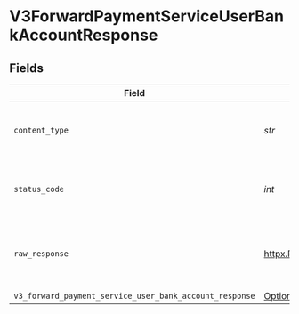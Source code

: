 # V3ForwardPaymentServiceUserBankAccountResponse


## Fields

| Field                                                                                                                                    | Type                                                                                                                                     | Required                                                                                                                                 | Description                                                                                                                              |
| ---------------------------------------------------------------------------------------------------------------------------------------- | ---------------------------------------------------------------------------------------------------------------------------------------- | ---------------------------------------------------------------------------------------------------------------------------------------- | ---------------------------------------------------------------------------------------------------------------------------------------- |
| `content_type`                                                                                                                           | *str*                                                                                                                                    | :heavy_check_mark:                                                                                                                       | HTTP response content type for this operation                                                                                            |
| `status_code`                                                                                                                            | *int*                                                                                                                                    | :heavy_check_mark:                                                                                                                       | HTTP response status code for this operation                                                                                             |
| `raw_response`                                                                                                                           | [httpx.Response](https://www.python-httpx.org/api/#response)                                                                             | :heavy_check_mark:                                                                                                                       | Raw HTTP response; suitable for custom response parsing                                                                                  |
| `v3_forward_payment_service_user_bank_account_response`                                                                                  | [Optional[shared.V3ForwardPaymentServiceUserBankAccountResponse]](../../models/shared/v3forwardpaymentserviceuserbankaccountresponse.md) | :heavy_minus_sign:                                                                                                                       | Accepted                                                                                                                                 |